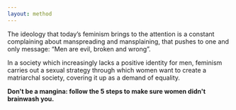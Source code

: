 ```yaml
---
layout: method
---
```

The ideology that today’s feminism brings to the attention is a constant complaining about manspreading and mansplaining, that pushes to one and only message: “Men are evil, broken and wrong”.

In a society which increasingly lacks a positive identity for men, feminism carries out a sexual strategy through which women want to create a matriarchal society, covering it up as a demand of equality.

**Don't be a mangina: follow the 5 steps to make sure women didn't brainwash you.**